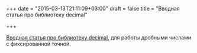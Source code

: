 +++
date = "2015-03-13T21:11:09+03:00"
draft = false
title = "Вводная статья про библиотеку decimal"

+++

<p><a href="http://engineering.shopspring.com/2015/03/03/decimal/">Вводная статья про библиотеку&nbsp;decimal</a>, для работы дробными числами с фиксированной точной.</p>

